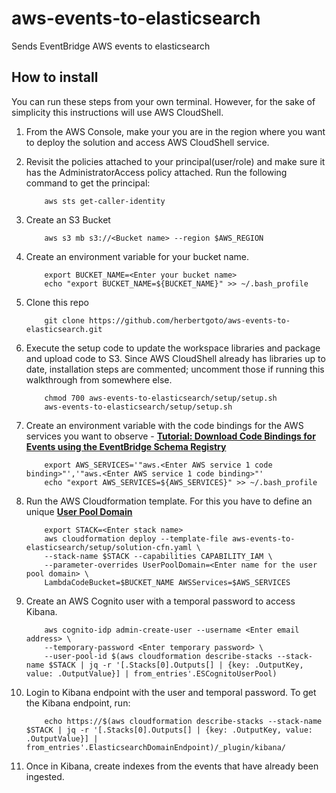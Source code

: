 # aws-events-to-elasticsearch
Sends EventBridge AWS events to elasticsearch

## How to install

You can run these steps from your own terminal. However, for the sake of simplicity this instructions will use AWS CloudShell. 

1. From the AWS Console, make your you are in the region where you want to deploy the solution and access AWS CloudShell service.   
2. Revisit the policies attached to your principal(user/role) and make sure it has the AdministratorAccess policy attached. Run the following command to get the principal:

    ```
        aws sts get-caller-identity
    ```

3. Create an S3 Bucket

    ```
        aws s3 mb s3://<Bucket name> --region $AWS_REGION
    ```

4. Create an environment variable for your bucket name. 

    ```
        export BUCKET_NAME=<Enter your bucket name>
        echo "export BUCKET_NAME=${BUCKET_NAME}" >> ~/.bash_profile
    ```

5. Clone this repo

    ```
        git clone https://github.com/herbertgoto/aws-events-to-elasticsearch.git
    ```

6. Execute the setup code to update the workspace libraries and package and upload code to S3. Since AWS CloudShell already has libraries up to date, installation steps are commented; uncomment those if running this walkthrough from somewhere else. 

    ```
        chmod 700 aws-events-to-elasticsearch/setup/setup.sh 
        aws-events-to-elasticsearch/setup/setup.sh
    ```

7. Create an environment variable with the code bindings for the AWS services you want to observe - __[Tutorial: Download Code Bindings for Events using the EventBridge Schema Registry](https://docs.aws.amazon.com/eventbridge/latest/userguide/eventbridge-tutorial-schema-download-binding.html)__
    
    ```
        export AWS_SERVICES='"aws.<Enter AWS service 1 code binding>"','"aws.<Enter AWS service 1 code binding>"'
        echo "export AWS_SERVICES=${AWS_SERVICES}" >> ~/.bash_profile
    ```

8. Run the AWS Cloudformation template. For this you have to define an unique __[User Pool Domain](https://docs.aws.amazon.com/cognito/latest/developerguide/cognito-user-pools-assign-domain.html)__
    
    ```
        export STACK=<Enter stack name>
        aws cloudformation deploy --template-file aws-events-to-elasticsearch/setup/solution-cfn.yaml \
        --stack-name $STACK --capabilities CAPABILITY_IAM \
        --parameter-overrides UserPoolDomain=<Enter name for the user pool domain> \
        LambdaCodeBucket=$BUCKET_NAME AWSServices=$AWS_SERVICES
    ```

9. Create an AWS Cognito user with a temporal password to access Kibana. 
    
    ```
        aws cognito-idp admin-create-user --username <Enter email address> \
        --temporary-password <Enter temporary password> \
        --user-pool-id $(aws cloudformation describe-stacks --stack-name $STACK | jq -r '[.Stacks[0].Outputs[] | {key: .OutputKey, value: .OutputValue}] | from_entries'.ESCognitoUserPool) 
    ```

10. Login to Kibana endpoint with the user and temporal password. To get the Kibana endpoint, run:
    
    ```
        echo https://$(aws cloudformation describe-stacks --stack-name $STACK | jq -r '[.Stacks[0].Outputs[] | {key: .OutputKey, value: .OutputValue}] | from_entries'.ElasticsearchDomainEndpoint)/_plugin/kibana/
    ```
    
11. Once in Kibana, create indexes from the events that have already been ingested. 
